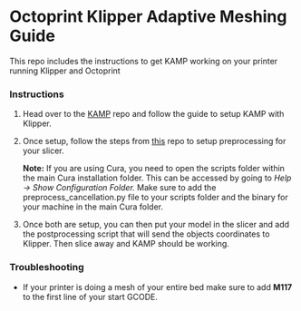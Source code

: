 # Octoprint Klipper Adaptive Meshing Guide
This repo includes the instructions to get KAMP working on your printer running Klipper and Octoprint

### Instructions
1. Head over to the [KAMP](https://github.com/kyleisah/Klipper-Adaptive-Meshing-Purging) repo and follow the guide to setup KAMP with Klipper.
2. Once setup, follow the steps from [this](https://github.com/kageurufu/preprocess_cancellation) repo to setup preprocessing for your slicer.

   **Note:** If you are using Cura, you need to open the scripts folder within the main Cura installation folder. This can be accessed by going to _Help -> Show Configuration Folder._ Make sure to add the preprocess_cancellation.py file to your scripts folder and the binary for your machine in the main Cura folder.
4. Once both are setup, you can then put your model in the slicer and add the postprocessing script that will send the objects coordinates to Klipper. Then slice away and KAMP should be working.

### Troubleshooting
- If your printer is doing a mesh of your entire bed make sure to add **M117** to the first line of your start GCODE.
